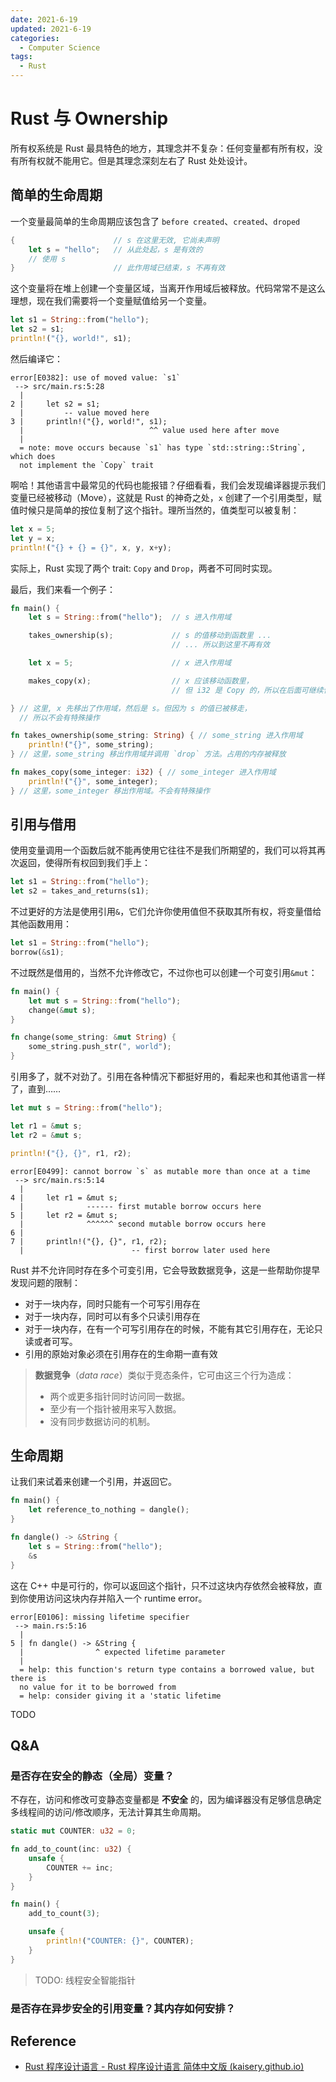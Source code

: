 ```yaml
---
date: 2021-6-19
updated: 2021-6-19
categories:
  - Computer Science
tags:
  - Rust
---
```


# Rust 与 Ownership

所有权系统是 Rust 最具特色的地方，其理念并不复杂：任何变量都有所有权，没有所有权就不能用它。但是其理念深刻左右了 Rust 处处设计。

## 简单的生命周期

一个变量最简单的生命周期应该包含了 `before created`、`created`、`droped`

```rust
{                      // s 在这里无效, 它尚未声明
    let s = "hello";   // 从此处起，s 是有效的
    // 使用 s
}                      // 此作用域已结束，s 不再有效
```

这个变量将在堆上创建一个变量区域，当离开作用域后被释放。代码常常不是这么理想，现在我们需要将一个变量赋值给另一个变量。

```rust
let s1 = String::from("hello");
let s2 = s1;
println!("{}, world!", s1);
```

然后编译它：

```shell
error[E0382]: use of moved value: `s1`
 --> src/main.rs:5:28
  |
2 |     let s2 = s1;
  |         -- value moved here
3 |     println!("{}, world!", s1);
  |                            ^^ value used here after move
  |
  = note: move occurs because `s1` has type `std::string::String`, which does
  not implement the `Copy` trait
```

啊哈！其他语言中最常见的代码也能报错？仔细看看，我们会发现编译器提示我们变量已经被移动（Move），这就是 Rust 的神奇之处，`x` 创建了一个引用类型，赋值时候只是简单的按位复制了这个指针。理所当然的，值类型可以被复制：

```rust
let x = 5;
let y = x;
println!("{} + {} = {}", x, y, x+y);
```

实际上，Rust 实现了两个 trait: `Copy` and `Drop`，两者不可同时实现。

最后，我们来看一个例子：

```rust
fn main() {
    let s = String::from("hello");  // s 进入作用域

    takes_ownership(s);             // s 的值移动到函数里 ...
                                    // ... 所以到这里不再有效

    let x = 5;                      // x 进入作用域

    makes_copy(x);                  // x 应该移动函数里，
                                    // 但 i32 是 Copy 的，所以在后面可继续使用 x

} // 这里, x 先移出了作用域，然后是 s。但因为 s 的值已被移走，
  // 所以不会有特殊操作

fn takes_ownership(some_string: String) { // some_string 进入作用域
    println!("{}", some_string);
} // 这里，some_string 移出作用域并调用 `drop` 方法。占用的内存被释放

fn makes_copy(some_integer: i32) { // some_integer 进入作用域
    println!("{}", some_integer);
} // 这里，some_integer 移出作用域。不会有特殊操作
```

## 引用与借用

使用变量调用一个函数后就不能再使用它往往不是我们所期望的，我们可以将其再次返回，使得所有权回到我们手上：

```rust
let s1 = String::from("hello");
let s2 = takes_and_returns(s1);
```

不过更好的方法是使用引用`&`，它们允许你使用值但不获取其所有权，将变量借给其他函数用用：

```rust
let s1 = String::from("hello");
borrow(&s1);
```

不过既然是借用的，当然不允许修改它，不过你也可以创建一个可变引用`&mut`：

```rust
fn main() {
    let mut s = String::from("hello");
    change(&mut s);
}

fn change(some_string: &mut String) {
    some_string.push_str(", world");
}
```

引用多了，就不对劲了。引用在各种情况下都挺好用的，看起来也和其他语言一样了，直到……

```rust
let mut s = String::from("hello");

let r1 = &mut s;
let r2 = &mut s;

println!("{}, {}", r1, r2);
```

```shell
error[E0499]: cannot borrow `s` as mutable more than once at a time
 --> src/main.rs:5:14
  |
4 |     let r1 = &mut s;
  |              ------ first mutable borrow occurs here
5 |     let r2 = &mut s;
  |              ^^^^^^ second mutable borrow occurs here
6 |
7 |     println!("{}, {}", r1, r2);
  |                        -- first borrow later used here
```

Rust 并不允许同时存在多个可变引用，它会导致数据竞争，这是一些帮助你提早发现问题的限制：

- 对于一块内存，同时只能有一个可写引用存在
- 对于一块内存，同时可以有多个只读引用存在
- 对于一块内存，在有一个可写引用存在的时候，不能有其它引用存在，无论只读或者可写。
- 引用的原始对象必须在引用存在的生命期一直有效

> **数据竞争**（_data race_）类似于竞态条件，它可由这三个行为造成：
>
> - 两个或更多指针同时访问同一数据。
> - 至少有一个指针被用来写入数据。
> - 没有同步数据访问的机制。

## 生命周期

让我们来试着来创建一个引用，并返回它。

```rust
fn main() {
    let reference_to_nothing = dangle();
}

fn dangle() -> &String {
    let s = String::from("hello");
    &s
}
```

这在 C++ 中是可行的，你可以返回这个指针，只不过这块内存依然会被释放，直到你使用访问这块内存并陷入一个 runtime error。

```shell
error[E0106]: missing lifetime specifier
 --> main.rs:5:16
  |
5 | fn dangle() -> &String {
  |                ^ expected lifetime parameter
  |
  = help: this function's return type contains a borrowed value, but there is
  no value for it to be borrowed from
  = help: consider giving it a 'static lifetime
```

TODO

## Q&A

### 是否存在安全的静态（全局）变量？

不存在，访问和修改可变静态变量都是 **不安全** 的，因为编译器没有足够信息确定多线程间的访问/修改顺序，无法计算其生命周期。

```rust
static mut COUNTER: u32 = 0;

fn add_to_count(inc: u32) {
    unsafe {
        COUNTER += inc;
    }
}

fn main() {
    add_to_count(3);

    unsafe {
        println!("COUNTER: {}", COUNTER);
    }
}
```

> TODO: 线程安全智能指针

### 是否存在异步安全的引用变量？其内存如何安排？

## Reference

- [Rust 程序设计语言 - Rust 程序设计语言 简体中文版 (kaisery.github.io)](https://kaisery.github.io/trpl-zh-cn/title-page.html)
